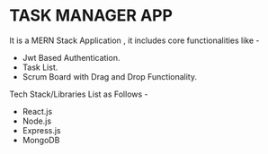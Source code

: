 
# TASK MANAGER APP

It is a MERN Stack Application , it includes core functionalities like - 

- Jwt Based Authentication.
- Task List.
- Scrum Board with Drag and Drop Functionality.

Tech Stack/Libraries List as Follows -
- React.js
- Node.js
- Express.js
- MongoDB

